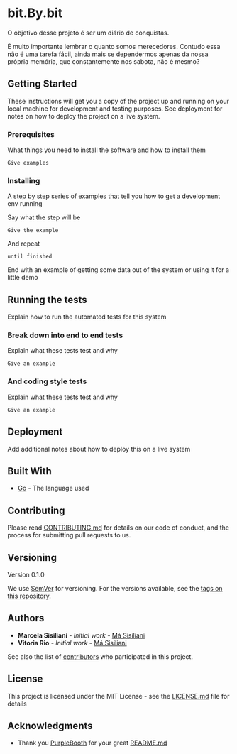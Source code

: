 # bit.By.bit
O objetivo desse projeto é ser um diário de conquistas.

É muito importante lembrar o quanto somos merecedores. Contudo essa não é uma tarefa fácil, ainda mais se dependermos apenas da nossa própria memória, que constantemente nos sabota, não é mesmo? 


## Getting Started

These instructions will get you a copy of the project up and running on your local machine for development and testing purposes. See deployment for notes on how to deploy the project on a live system.

### Prerequisites

What things you need to install the software and how to install them

```
Give examples
```

### Installing

A step by step series of examples that tell you how to get a development env running

Say what the step will be

```
Give the example
```

And repeat

```
until finished
```

End with an example of getting some data out of the system or using it for a little demo

## Running the tests

Explain how to run the automated tests for this system

### Break down into end to end tests

Explain what these tests test and why

```
Give an example
```

### And coding style tests

Explain what these tests test and why

```
Give an example
```

## Deployment

Add additional notes about how to deploy this on a live system

## Built With

* [Go](https://golang.org/) - The language used


## Contributing

Please read [CONTRIBUTING.md](https://github.com/masisiliani/bitBybit/CONTRIBUTING.md) for details on our code of conduct, and the process for submitting pull requests to us.

## Versioning
Version 0.1.0

We use [SemVer](http://semver.org/) for versioning. For the versions available, see the [tags on this repository](https://github.com/masisiliani/bitbybit/tags). 

## Authors

* **Marcela Sisiliani** - *Initial work* - [Má Sisiliani](https://github.com/masisiliani)
* **Vitoria Rio** - *Initial work* - [Má Sisiliani](https://github.com/vitoriario)

See also the list of [contributors](https://github.com/masisiliani/bitbybit/contributors) who participated in this project.

## License

This project is licensed under the MIT License - see the [LICENSE.md](LICENSE.md) file for details

## Acknowledgments
* Thank you [PurpleBooth](http://github.com/PurpleBooth) for your great [README.md](https://gist.github.com/PurpleBooth/109311bb0361f32d87a2)

